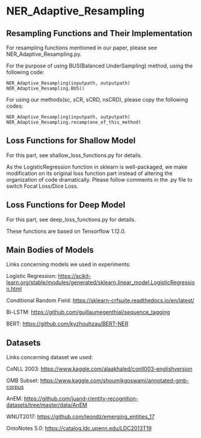# NER_Adaptive_Resampling

## Resampling Functions and Their Implementation

For resampling functions mentioned in our paper, please see NER_Adaptive_Resampling.py.

  For the purpose of using BUS(Balanced UnderSampling) method, using the following code:

  	NER_Adaptive_Resampling(inputpath, outputpath)
  	NER_Adaptive_Resampling.BUS()

  For using our methods(sc, sCR, sCRD, nsCRD), please copy the following codes:

  	NER_Adaptive_Resampling(inputpath, outputpath)
  	NER_Adaptive_Resampling.resamp(one_of_this_method)

## Loss Functions for Shallow Model

  For this part, see shallow_loss_functions.py for details.

  As the LogisticRegression function in sklearn is well-packaged, we make modification on its original 
  loss function part instead of altering the organization of code dramatically.
  Please follow comments in the .py file to switch Focal Loss/Dice Loss.

 
## Loss Functions for Deep Model

  For this part, see deep_loss_functions.py for details.

  These functions are based on Tensorflow 1.12.0.

## Main Bodies of Models

  Links concerning models we used in experiments:

  Logistic Regression: https://scikit-learn.org/stable/modules/generated/sklearn.linear_model.LogisticRegression.html
	
  Conditional Random Field: https://sklearn-crfsuite.readthedocs.io/en/latest/
	
  Bi-LSTM: https://github.com/guillaumegenthial/sequence_tagging
	
  BERT: https://github.com/kyzhouhzau/BERT-NER

## Datasets

  Links concerning dataset we used:
	
  CoNLL 2003: https://www.kaggle.com/alaakhaled/conll003-englishversion
	
  GMB Subset: https://www.kaggle.com/shoumikgoswami/annotated-gmb-corpus
	
  AnEM: https://github.com/juand-r/entity-recognition-datasets/tree/master/data/AnEM
	
  WNUT2017: https://github.com/leondz/emerging_entities_17
	
  OntoNotes 5.0: https://catalog.ldc.upenn.edu/LDC2013T19
